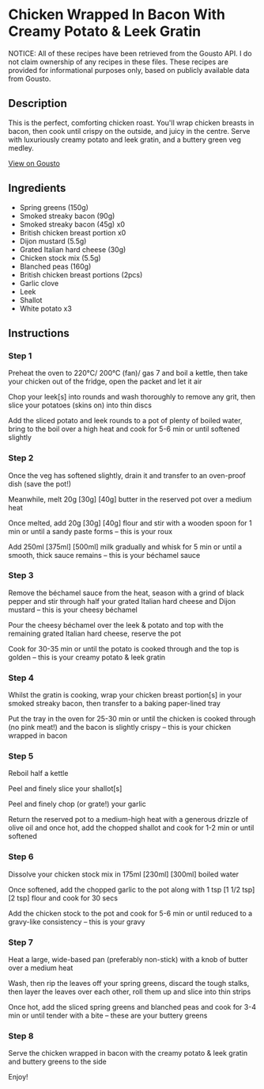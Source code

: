 # Chicken Wrapped In Bacon With Creamy Potato & Leek Gratin 

NOTICE: All of these recipes have been retrieved from the Gousto API. I do not claim ownership of any recipes in these files. These recipes are provided for informational purposes only, based on publicly available data from Gousto.

## Description

This is the perfect, comforting chicken roast. You'll wrap chicken breasts in bacon, then cook until crispy on the outside, and juicy in the centre. Serve with luxuriously creamy potato and leek gratin, and a buttery green veg medley. 

[View on Gousto](https://www.gousto.co.uk/recipes/cookbook/chicken-wrapped-in-bacon-with-creamy-potato-leek-gratin)

## Ingredients

- Spring greens (150g)
- Smoked streaky bacon (90g)
- Smoked streaky bacon (45g) x0
- British chicken breast portion x0
- Dijon mustard (5.5g)
- Grated Italian hard cheese (30g)
- Chicken stock mix (5.5g)
- Blanched peas (160g)
- British chicken breast portions (2pcs)
- Garlic clove
- Leek
- Shallot
- White potato x3

## Instructions


### Step 1

Preheat the oven to 220°C/ 200°C (fan)/ gas 7 and boil a kettle, then take your chicken out of the fridge, open the packet and let it air

Chop your leek[s] into rounds and wash thoroughly to remove any grit, then slice your potatoes (skins on) into thin discs

Add the sliced potato and leek rounds to a pot of plenty of boiled water, bring to the boil over a high heat and cook for 5-6 min or until softened slightly


### Step 2

Once the veg has softened slightly, drain it and transfer to an oven-proof dish (save the pot!)

Meanwhile, melt 20g<span class="text-purple"> [30g]</span><span class="text-danger"> [40g]</span> butter in the reserved pot over a medium heat

Once melted, add 20g<span class="text-purple"> [30g]</span> <span class="text-danger">[40g]</span> flour and stir with a wooden spoon for 1 min or until a sandy paste forms – this is your roux

Add 250ml <span class="text-purple">[375ml]</span> <span class="text-danger">[500ml]</span> milk gradually and whisk for 5 min or until a smooth, thick sauce remains – this is your béchamel sauce


### Step 3

Remove the béchamel sauce from the heat, season with a grind of black pepper and stir through half your grated Italian hard cheese and Dijon mustard – this is your cheesy béchamel

Pour the cheesy béchamel over the leek & potato and top with the remaining grated Italian hard cheese, reserve the pot

Cook for 30-35 min or until the potato is cooked through and the top is golden – this is your creamy potato & leek gratin


### Step 4

Whilst the gratin is cooking, wrap your chicken breast portion[s] in your smoked streaky bacon, then transfer to a baking paper-lined tray

Put the tray in the oven for 25-30 min or until the chicken is cooked through (no pink meat!) and the bacon is slightly crispy – this is your chicken wrapped in bacon


### Step 5

Reboil half a kettle

Peel and finely slice your shallot[s]

Peel and finely chop (or grate!) your garlic

Return the reserved pot to a medium-high heat with a generous drizzle of olive oil and once hot, add the chopped shallot and cook for 1-2 min or until softened


### Step 6

Dissolve your chicken stock mix in 175ml <span class="text-purple">[230ml]</span> <span class="text-danger">[300ml]</span> boiled water

Once softened, add the chopped garlic to the pot along with 1 tsp <span class="text-purple">[1 1/2 tsp]</span><span class="text-danger"> [2 tsp]</span> flour and cook for 30 secs

Add the chicken stock to the pot and cook for 5-6 min or until reduced to a gravy-like consistency – this is your gravy


### Step 7

Heat a large, wide-based pan (preferably non-stick) with a knob of butter over a medium heat

Wash, then rip the leaves off your spring greens, discard the tough stalks, then layer the leaves over each other, roll them up and slice into thin strips

Once hot, add the sliced spring greens and blanched peas and cook for 3-4 min or until tender with a bite – these are your buttery greens

### Step 8

Serve the chicken wrapped in bacon with the creamy potato & leek gratin and buttery greens to the side

Enjoy!

